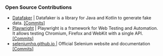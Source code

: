 <!--

### Hi there 👋

**Tahanima/Tahanima** is a ✨ _special_ ✨ repository because its `README.md` (this file) appears on your GitHub profile.

Here are some ideas to get you started:

- 🔭 I’m currently working on ...
- 🌱 I’m currently learning ...
- 👯 I’m looking to collaborate on ...
- 🤔 I’m looking for help with ...
- 💬 Ask me about ...
- 📫 How to reach me: ...
- 😄 Pronouns: ...
- ⚡ Fun fact: ...
-->

### Open Source Contributions
- [Datafaker](https://github.com/datafaker-net/datafaker) | Datafaker is a library for Java and Kotlin to generate fake data. [[Commits]](https://github.com/datafaker-net/datafaker/commits?author=Tahanima)
- [Playwright](https://github.com/microsoft/playwright) | Playwright is a framework for Web Testing and Automation. It allows testing Chromium, Firefox and WebKit with a single API. [[Commits]](https://github.com/microsoft/playwright/commits?author=Tahanima)
- [seleniumhq.github.io ](https://github.com/SeleniumHQ/seleniumhq.github.io) | Official Selenium website and documentation [[Commits]](https://github.com/SeleniumHQ/seleniumhq.github.io/commits?author=Tahanima)
